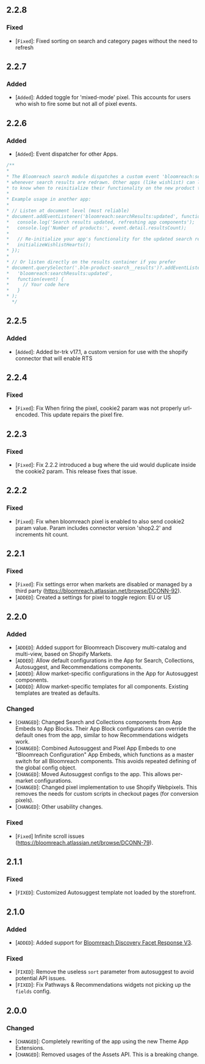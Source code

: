 ## 2.2.8

### Fixed

- [`Fixed`]: Fixed sorting on search and category pages without the need to refresh


## 2.2.7

### Added

- [`Added`]: Added toggle for 'mixed-mode' pixel. This accounts for users who wish to fire some but not all of pixel events.

## 2.2.6

### Added

- [`Added`]: Event dispatcher for other Apps.

```js
/**
*
* The Bloomreach search module dispatches a custom event 'bloomreach:searchResults:updated'
* whenever search results are redrawn. Other apps (like wishlist) can listen for this event
* to know when to reinitialize their functionality on the new product tiles.
*
* Example usage in another app:
*
* // Listen at document level (most reliable)
* document.addEventListener('bloomreach:searchResults:updated', function(event) {
*   console.log('Search results updated, refreshing app components');
*   console.log('Number of products:', event.detail.resultsCount);
*
*   // Re-initialize your app's functionality for the updated search results
*   initializeWishlistHearts();
* });
*
* // Or listen directly on the results container if you prefer
* document.querySelector('.blm-product-search__results')?.addEventListener(
*   'bloomreach:searchResults:updated',
*   function(event) {
*     // Your code here
*   }
* );
  */
```

## 2.2.5

### Added

- [`Added`]: Added br-trk v17.1, a custom version for use with the shopify connector that will enable RTS

## 2.2.4

### Fixed

- [`Fixed`]: Fix When firing the pixel, cookie2 param was not properly url-encoded. This update repairs the pixel fire.

## 2.2.3

### Fixed

- [`Fixed`]: Fix 2.2.2 introduced a bug where the uid would duplicate inside the cookie2 param. This release fixes that issue.

## 2.2.2

### Fixed

- [`Fixed`]: Fix when bloomreach pixel is enabled to also send cookie2 param value. Param includes connector version 'shop2.2' and increments hit count.

## 2.2.1

### Fixed

- [`Fixed`]: Fix settings error when markets are disabled or managed by a third party (https://bloomreach.atlassian.net/browse/DCONN-92).
- [`ADDED`]: Created a settings for pixel to toggle region: EU or US

## 2.2.0

### Added

- [`ADDED`]: Added support for Bloomreach Discovery multi-catalog and multi-view, based on Shopify Markets.
- [`ADDED`]: Allow default configurations in the App for Search, Collections, Autosuggest, and Recommendations components.
- [`ADDED`]: Allow market-specific configurations in the App for Autosuggest components.
- [`ADDED`]: Allow market-specific templates for all components. Existing templates are treated as defaults.

### Changed

- [`CHANGED`]: Changed Search and Collections components from App Embeds to App Blocks. Their App Block configurations can override the default ones from the app, similar to how Recommendations widgets work.
- [`CHANGED`]: Combined Autosuggest and Pixel App Embeds to one "Bloomreach Configuration" App Embeds, which functions as a master switch for all Bloomreach components. This avoids repeated defining of the global config object.
- [`CHANGED`]: Moved Autosuggest configs to the app. This allows per-market configurations.
- [`CHANGED`]: Changed pixel implementation to use Shopify Webpixels. This removes the needs for custom scripts in checkout pages (for conversion pixels).
- [`CHANGED`]: Other usability changes.

### Fixed

- [`Fixed`] Infinite scroll issues (https://bloomreach.atlassian.net/browse/DCONN-79).

## 2.1.1

### Fixed

- [`FIXED`]: Customized Autosuggest template not loaded by the storefront.

## 2.1.0

### Added

- [`ADDED`]: Added support for [Bloomreach Discovery Facet Response V3](https://documentation.bloomreach.com/discovery/reference/facet-response-v3-unified-ranking).

### Fixed

- [`FIXED`]: Remove the useless `sort` parameter from autosuggest to avoid potential API issues.
- [`FIXED`]: Fix Pathways & Recommendations widgets not picking up the `fields` config.

## 2.0.0

### Changed

- [`CHANGED`]: Completely rewriting of the app using the new Theme App Extensions.
- [`CHANGED`]: Removed usages of the Assets API. This is a breaking change.

